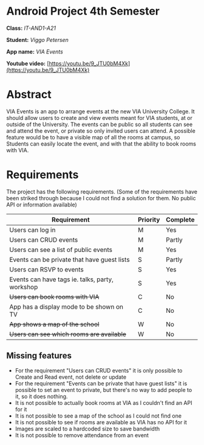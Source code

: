 # Android Project 4th Semester
**Class:** _IT-AND1-A21_

**Student:** _Viggo Petersen_

**App name:** _VIA Events_

**Youtube video:** [https://youtu.be/9_JTU0bM4Xk](https://youtu.be/9_JTU0bM4Xk)

# Abstract
VIA Events is an app to arrange events at the new VIA University College. It should allow users to create and view events meant for VIA students, at or outside of the University. The events can be public so all students can see and attend the event, or private so only invited users can attend. A possible feature would be to have a visible map of all the rooms at campus, so Students can easily locate the event, and with that the ability to book rooms with VIA.

# Requirements
The project has the following requirements.
(Some of the requirements have been striked through because I could not find a solution for them. No public API or information available)

| Requirement | Priority | Complete |
|-------------|----------|----------|
| Users can log in| M | Yes |
| Users can CRUD events | M | Partly |
| Users can see a list of public events | M | Yes |
| Events can be private that have guest lists | S | Partly |
| Users can RSVP to events | S | Yes |
| Events can have tags ie. talks, party, workshop | S | Yes |
| ~~Users can book rooms with VIA~~ | C | No |
| App has a display mode to be shown on TV | C | No |
| ~~App shows a map of the school~~ | W | No |
| ~~Users can see which rooms are available~~ | W | No |

## Missing features
* For the requirement "Users can CRUD events" it is only possible to Create and Read event, not delete or update
* For the requirement "Events can be private that have guest lists" it is possible to set an event to private, but there's no way to add people to it, so it does nothing.
* It is not possible to actually book rooms at VIA as I couldn't find an API for it
* It is not possible to see a map of the school as I could not find one
* It is not possible to see if rooms are available as VIA has no API for it
* Images are scaled to a hardcoded size to save bandwidth
* It is not possible to remove attendance from an event

